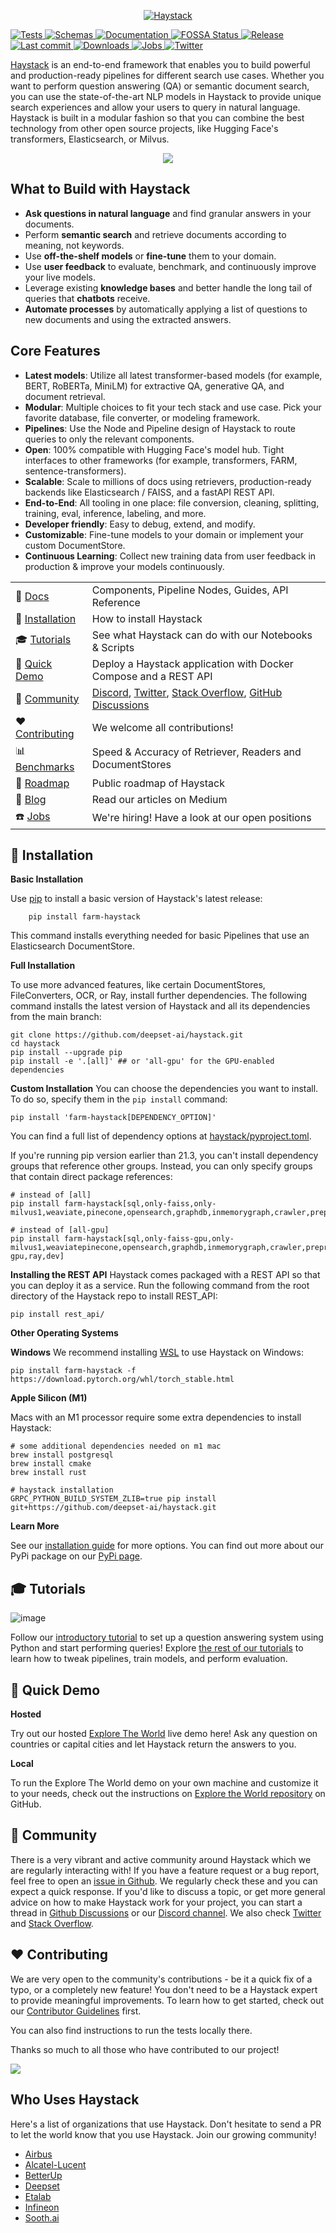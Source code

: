 <p align="center">
  <a href="https://www.deepset.ai/haystack/"><img src="https://raw.githubusercontent.com/deepset-ai/haystack/main/docs/img/haystack_logo_colored.png" alt="Haystack"></a>
</p>

<p>
    <a href="https://github.com/deepset-ai/haystack/actions/workflows/tests.yml">
        <img alt="Tests" src="https://github.com/deepset-ai/haystack/workflows/Tests/badge.svg?branch=main">
    </a>
    <a href="https://github.com/deepset-ai/haystack-json-schema/actions/workflows/schemas.yml">
        <img alt="Schemas" src="https://github.com/deepset-ai/haystack-json-schema/actions/workflows/schemas.yml/badge.svg">
    </a>
    <a href="https://docs.haystack.deepset.ai">
        <img alt="Documentation" src="https://img.shields.io/website?label=documentation&up_message=online&url=https%3A%2F%2Fdocs.haystack.deepset.ai">
    </a>
    <a href="https://app.fossa.com/projects/custom%2B24445%2Fgithub.com%2Fdeepset-ai%2Fhaystack?ref=badge_shield">
        <img alt="FOSSA Status" src="https://app.fossa.com/api/projects/custom%2B24445%2Fgithub.com%2Fdeepset-ai%2Fhaystack.svg?type=shield"/>
    </a>
    <a href="https://github.com/deepset-ai/haystack/releases">
        <img alt="Release" src="https://img.shields.io/github/release/deepset-ai/haystack">
    </a>
    <a href="https://github.com/deepset-ai/haystack/commits/main">
        <img alt="Last commit" src="https://img.shields.io/github/last-commit/deepset-ai/haystack">
    </a>
    <a href="https://pepy.tech/project/farm-haystack">
        <img alt="Downloads" src="https://pepy.tech/badge/farm-haystack/month">
    </a>
    <a href="https://www.deepset.ai/jobs">
        <img alt="Jobs" src="https://img.shields.io/badge/Jobs-We're%20hiring-blue">
    </a>
        <a href="https://twitter.com/intent/follow?screen_name=deepset_ai">
        <img alt="Twitter" src="https://img.shields.io/twitter/follow/deepset_ai?style=social">
    </a>
</p>

[Haystack](https://haystack.deepset.ai) is an end-to-end framework that enables you to build powerful and production-ready pipelines for different search use cases.
Whether you want to perform question answering (QA) or semantic document search, you can use the state-of-the-art NLP models in Haystack to provide unique search experiences and allow your users to query in natural language.
Haystack is built in a modular fashion so that you can combine the best technology from other open source projects, like Hugging Face's transformers, Elasticsearch, or Milvus.

<p align="center"><img src="https://raw.githubusercontent.com/deepset-ai/haystack/main/docs/img/main_example.gif"></p>

## What to Build with Haystack

- **Ask questions in natural language** and find granular answers in your documents.
- Perform **semantic search** and retrieve documents according to meaning, not keywords.
- Use **off-the-shelf models** or **fine-tune** them to your domain.
- Use **user feedback** to evaluate, benchmark, and continuously improve your live models.
- Leverage existing **knowledge bases** and better handle the long tail of queries that **chatbots** receive.
- **Automate processes** by automatically applying a list of questions to new documents and using the extracted answers.

## Core Features

- **Latest models**: Utilize all latest transformer-based models (for example, BERT, RoBERTa, MiniLM) for extractive QA, generative QA, and document retrieval.
- **Modular**: Multiple choices to fit your tech stack and use case. Pick your favorite database, file converter, or modeling framework.
- **Pipelines**: Use the Node and Pipeline design of Haystack to route queries to only the relevant components.
- **Open**: 100% compatible with Hugging Face's model hub. Tight interfaces to other frameworks (for example, transformers, FARM, sentence-transformers).
- **Scalable**: Scale to millions of docs using retrievers, production-ready backends like Elasticsearch / FAISS, and a fastAPI REST API.
- **End-to-End**: All tooling in one place: file conversion, cleaning, splitting, training, eval, inference, labeling, and more.
- **Developer friendly**: Easy to debug, extend, and modify.
- **Customizable**: Fine-tune models to your domain or implement your custom DocumentStore.
- **Continuous Learning**: Collect new training data from user feedback in production & improve your models continuously.

|                                                                                               |                                                                                                                                                                                                                                                   |
| --------------------------------------------------------------------------------------------- | ------------------------------------------------------------------------------------------------------------------------------------------------------------------------------------------------------------------------------------------------- |
| :ledger: [Docs](https://docs.haystack.deepset.ai)                                             | Components, Pipeline Nodes, Guides, API Reference                                                                                                                                                                                                 |
| :floppy_disk: [Installation](https://github.com/deepset-ai/haystack#floppy_disk-installation) | How to install Haystack                                                                                                                                                                                                                           |
| :mortar_board: [Tutorials](https://github.com/deepset-ai/haystack#mortar_board-tutorials)     | See what Haystack can do with our Notebooks & Scripts                                                                                                                                                                                             |
| :beginner: [Quick Demo](https://github.com/deepset-ai/haystack#beginner-quick-demo)           | Deploy a Haystack application with Docker Compose and a REST API                                                                                                                                                                                  |
| :vulcan_salute: [Community](https://github.com/deepset-ai/haystack#vulcan_salute-community)   | [Discord](https://haystack.deepset.ai/community/join), [Twitter](https://twitter.com/deepset_ai), [Stack Overflow](https://stackoverflow.com/questions/tagged/haystack), [GitHub Discussions](https://github.com/deepset-ai/haystack/discussions) |
| :heart: [Contributing](https://github.com/deepset-ai/haystack#heart-contributing)             | We welcome all contributions!                                                                                                                                                                                                                     |
| :bar_chart: [Benchmarks](https://haystack.deepset.ai/benchmarks/)                             | Speed & Accuracy of Retriever, Readers and DocumentStores                                                                                                                                                                                         |
| :telescope: [Roadmap](https://haystack.deepset.ai/overview/roadmap)                           | Public roadmap of Haystack                                                                                                                                                                                                                        |
| :newspaper: [Blog](https://medium.com/deepset-ai)                                             | Read our articles on Medium                                                                                                                                                                                                                       |
| :phone: [Jobs](https://www.deepset.ai/jobs)                                                   | We're hiring! Have a look at our open positions                                                                                                                                                                                                   |


## :floppy_disk: Installation

**Basic Installation**

Use [pip](https://github.com/pypa/pip) to install a basic version of Haystack's latest release:

```
    pip install farm-haystack
```

This command installs everything needed for basic Pipelines that use an Elasticsearch DocumentStore.

**Full Installation**

To use more advanced features, like certain DocumentStores, FileConverters, OCR, or Ray, install further dependencies. The following command installs the latest version of Haystack and all its dependencies from the main branch:

```
git clone https://github.com/deepset-ai/haystack.git
cd haystack
pip install --upgrade pip
pip install -e '.[all]' ## or 'all-gpu' for the GPU-enabled dependencies
```

**Custom Installation**
You can choose the dependencies you want to install. To do so, specify them in the `pip install` command:

```
pip install 'farm-haystack[DEPENDENCY_OPTION]'
```
You can find a full list of dependency options at [haystack/pyproject.toml](https://github.com/deepset-ai/haystack/blob/main/pyproject.toml#L96).

If you're running pip version earlier than 21.3, you can't install dependency groups that reference other groups. Instead, you can only specify groups that contain direct package references:

```
# instead of [all]
pip install farm-haystack[sql,only-faiss,only-milvus1,weaviate,pinecone,opensearch,graphdb,inmemorygraph,crawler,preprocessing,ocr,onnx,ray,dev]

# instead of [all-gpu]
pip install farm-haystack[sql,only-faiss-gpu,only-milvus1,weaviatepinecone,opensearch,graphdb,inmemorygraph,crawler,preprocessing,ocr,onnx-gpu,ray,dev]
```

**Installing the REST API**
Haystack comes packaged with a REST API so that you can deploy it as a service. Run the following command from the root directory of the Haystack repo to install REST_API:

```
pip install rest_api/
```

**Other Operating Systems**

**Windows**
We recommend installing [WSL](https://learn.microsoft.com/en-us/windows/wsl/install) to use Haystack on Windows:

```
pip install farm-haystack -f https://download.pytorch.org/whl/torch_stable.html
```

**Apple Silicon (M1)**

Macs with an M1 processor require some extra dependencies to install Haystack:

```
# some additional dependencies needed on m1 mac
brew install postgresql
brew install cmake
brew install rust

# haystack installation
GRPC_PYTHON_BUILD_SYSTEM_ZLIB=true pip install git+https://github.com/deepset-ai/haystack.git
```

**Learn More**

See our [installation guide](https://docs.haystack.deepset.ai/docs/installation) for more options.
You can find out more about our PyPi package on our [PyPi page](https://pypi.org/project/farm-haystack/).

## :mortar_board: Tutorials

![image](https://raw.githubusercontent.com/deepset-ai/haystack/main/docs/img/concepts_haystack_handdrawn.png)

Follow our [introductory tutorial](https://haystack.deepset.ai/tutorials/first-qa-system)
to set up a question answering system using Python and start performing queries!
Explore [the rest of our tutorials](https://haystack.deepset.ai/tutorials)
to learn how to tweak pipelines, train models, and perform evaluation.

## :beginner: Quick Demo

**Hosted**

Try out our hosted [Explore The World](https://haystack-demo.deepset.ai/) live demo here!
Ask any question on countries or capital cities and let Haystack return the answers to you.

**Local**

To run the Explore The World demo on your own machine and customize it to your needs, check out the instructions on [Explore the World repository](https://github.com/deepset-ai/haystack-demos/tree/main/explore_the_world) on GitHub.

## :vulcan_salute: Community

There is a very vibrant and active community around Haystack which we are regularly interacting with!
If you have a feature request or a bug report, feel free to open an [issue in Github](https://github.com/deepset-ai/haystack/issues).
We regularly check these and you can expect a quick response.
If you'd like to discuss a topic, or get more general advice on how to make Haystack work for your project,
you can start a thread in [Github Discussions](https://github.com/deepset-ai/haystack/discussions) or our [Discord channel](https://haystack.deepset.ai/community).
We also check [Twitter](https://twitter.com/deepset_ai) and [Stack Overflow](https://stackoverflow.com/questions/tagged/haystack).


## :heart: Contributing

We are very open to the community's contributions - be it a quick fix of a typo, or a completely new feature!
You don't need to be a Haystack expert to provide meaningful improvements.
To learn how to get started, check out our [Contributor Guidelines](https://github.com/deepset-ai/haystack/blob/main/CONTRIBUTING.md) first.

You can also find instructions to run the tests locally there.

Thanks so much to all those who have contributed to our project!

<a href="https://github.com/deepset-ai/haystack/graphs/contributors">
  <img src="https://contrib.rocks/image?repo=deepset-ai/haystack" />
</a>


## Who Uses Haystack

Here's a list of organizations that use Haystack. Don't hesitate to send a PR to let the world know that you use Haystack. Join our growing community!

- [Airbus](https://www.airbus.com/en)
- [Alcatel-Lucent](https://www.al-enterprise.com/)
- [BetterUp](https://www.betterup.com/)
- [Deepset](https://deepset.ai/)
- [Etalab](https://www.etalab.gouv.fr/)
- [Infineon](https://www.infineon.com/)
- [Sooth.ai](https://sooth.ai/)
